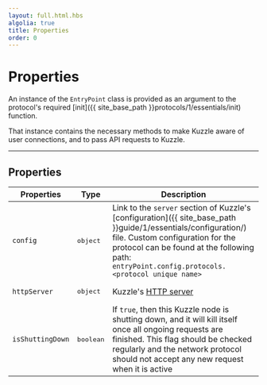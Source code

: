 ```yaml
---
layout: full.html.hbs
algolia: true
title: Properties
order: 0
---
```



# Properties

An instance of the `EntryPoint` class is provided as an argument to the protocol's required [init]({{ site_base_path }}protocols/1/essentials/init) function.

That instance contains the necessary methods to make Kuzzle aware of user connections, and to pass API requests to Kuzzle.

---

## Properties

| Properties | Type | Description |
|-----------|------|-------------|
| `config` | <pre>object</pre> | Link to the `server` section of Kuzzle's [configuration]({{ site_base_path }}guide/1/essentials/configuration/) file. Custom configuration for the protocol can be found at the following path:<br/>`entryPoint.config.protocols.<protocol unique name>` |
| `httpServer` | <pre>object</pre> | Kuzzle's [HTTP server](https://nodejs.org/dist/latest-v8.x/docs/api/http.html#http_class_http_server) |
| `isShuttingDown` | <pre>boolean</pre> | If `true`, then this Kuzzle node is shutting down, and it will kill itself once all ongoing requests are finished. This flag should be checked regularly and the network protocol should not accept any new request when it is active |
